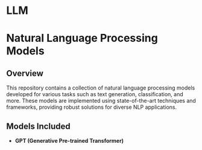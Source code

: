 # LLM
# Natural Language Processing Models

## Overview

This repository contains a collection of natural language processing models developed for various tasks such as text generation, classification, and more. These models are implemented using state-of-the-art techniques and frameworks, providing robust solutions for diverse NLP applications.

## Models Included

- **GPT (Generative Pre-trained Transformer)**

